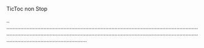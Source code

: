 TicToc non Stop

..
............................................................................................................................................................................................................................................................................................................